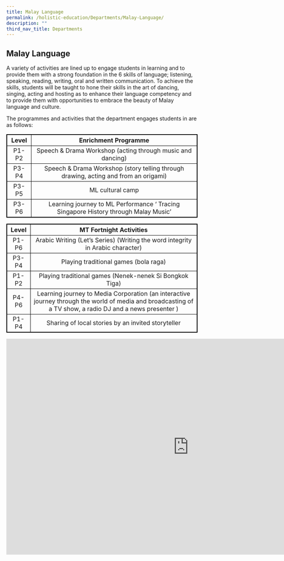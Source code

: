 ```yaml
---
title: Malay Language
permalink: /holistic-education/Departments/Malay-Language/
description: ""
third_nav_title: Departments
---
```

## Malay Language 

A variety of activities are lined up to engage students in learning and to provide them with a strong foundation in the 6 skills of language; listening, speaking, reading, writing, oral and written communication. To achieve the skills, students will be taught to hone their skills in the art of dancing, singing, acting and hosting as to enhance their language competency and to provide them with opportunities to embrace the beauty of Malay language and culture.  
  
The programmes and activities that the department engages students in are as follows:
<style>
table, th, td {
  border: 1px solid black;
}
</style>
|  Level |                                 Enrichment Programme                                |
|:------:|:-----------------------------------------------------------------------------------:|
|  P1-P2 | Speech &amp; Drama Workshop (acting through music and dancing)                          |
|  P3-P4 | Speech &amp; Drama Workshop (story telling through drawing, acting and from an origami) |
|  P3-P5 | ML cultural camp                                                                    |
|  P3-P6 | Learning journey to ML Performance ‘ Tracing Singapore History through Malay Music’ |

|  Level |                                                                   MT Fortnight Activities                                                                  |
|:------:|:----------------------------------------------------------------------------------------------------------------------------------------------------------:|
| P1-P6 | Arabic Writing (Let’s Series) (Writing the word integrity in Arabic character)                                                                             |
|  P3-P4 | Playing traditional games (bola raga)                                                                                                                      |
| P1-P2  |  Playing traditional games (Nenek-nenek Si Bongkok Tiga)                                                                                                   |
| P4-P6 | Learning journey to Media Corporation (an interactive journey through the world of media and broadcasting of a TV show,  a radio DJ and a news presenter ) |
| P1-P4 | Sharing of local stories by an invited storyteller                                                                                                         |

<iframe allowfullscreen="true" height="569" width="960" frameborder="0" src="https://docs.google.com/presentation/d/e/2PACX-1vScX_Gk05G-9oPl_5KWzA5wRWr1n47tNdcboU2YUSRZucWjLUzRR7VsLq_NGYPv3ljnEcEXFoCqfCt5/embed?start=false&amp;loop=false&amp;delayms=3000"></iframe>